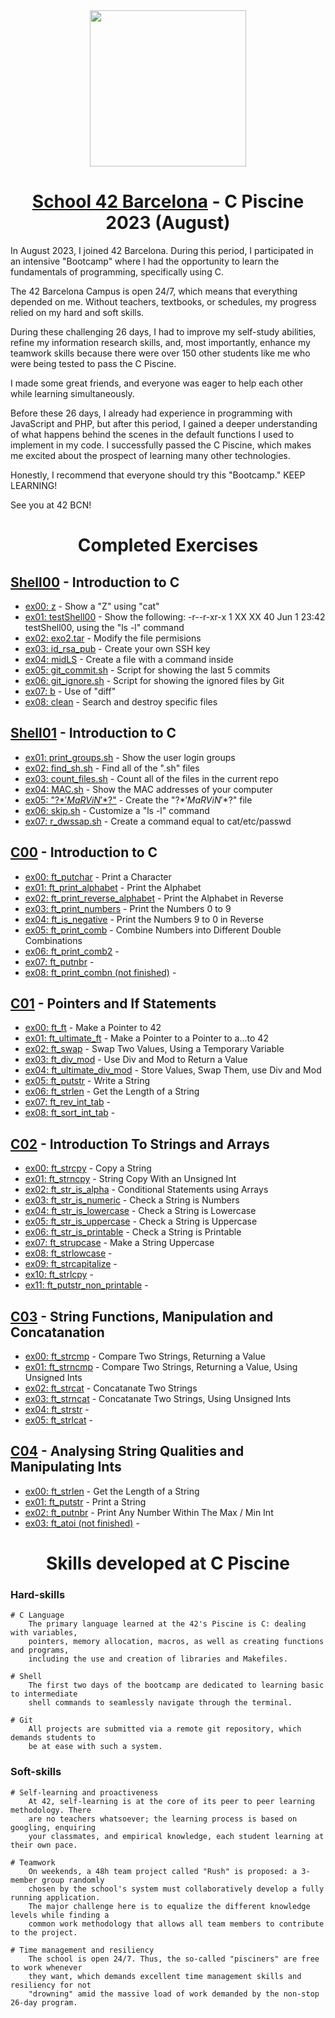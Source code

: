 <div id="header" align="center">
  <img src="https://media.giphy.com/media/Oe5oxorcv6KAcRK0bq/giphy.gif" width="250"/>
</div>

<div align="center">

# [School 42 Barcelona](https://www.42barcelona.com/es) - C Piscine 2023 (August)

</div>

In August 2023, I joined 42 Barcelona. During this period, I participated in an intensive "Bootcamp" where I had the opportunity to learn the fundamentals of programming, specifically using C.

The 42 Barcelona Campus is open 24/7, which means that everything depended on me. Without teachers, textbooks, or schedules, my progress relied on my hard and soft skills.

During these challenging 26 days, I had to improve my self-study abilities, refine my information research skills, and, most importantly, enhance my teamwork skills because there were over 150 other students like me who were being tested to pass the C Piscine.

I made some great friends, and everyone was eager to help each other while learning simultaneously.

Before these 26 days, I already had experience in programming with JavaScript and PHP, but after this period, I gained a deeper understanding of what happens behind the scenes in the default functions I used to implement in my code. I successfully passed the C Piscine, which makes me excited about the prospect of learning many other technologies.

Honestly, I recommend that everyone should try this "Bootcamp." KEEP LEARNING!

See you at 42 BCN!

<div align="center">

# Completed Exercises

</div>

## [Shell00](https://github.com/juancumbeq/42_BCN_C_Piscine_2023/tree/main/C_Piscine_Shell_00) - Introduction to C

- [ex00: z](https://github.com/juancumbeq/42_BCN_C_Piscine_2023/blob/main/C_Piscine_Shell_00/ex00/z) - Show a "Z" using "cat"
- [ex01: testShell00](https://github.com/juancumbeq/42_BCN_C_Piscine_2023/blob/main/C_Piscine_Shell_00/ex01/testShell00) - Show the following: -r--r-xr-x 1 XX XX 40 Jun 1 23:42 testShell00, using the "ls -l" command
- [ex02: exo2.tar](https://github.com/juancumbeq/42_BCN_C_Piscine_2023/blob/main/C_Piscine_Shell_00/ex02/exo2.tar) - Modify the file permisions
- [ex03: id_rsa_pub](https://github.com/juancumbeq/42_BCN_C_Piscine_2023/blob/main/C_Piscine_Shell_00/ex03/id_rsa_pub) - Create your own SSH key
- [ex04: midLS](https://github.com/juancumbeq/42_BCN_C_Piscine_2023/blob/main/C_Piscine_Shell_00/ex04/midLS) - Create a file with a command inside
- [ex05: git_commit.sh](https://github.com/juancumbeq/42_BCN_C_Piscine_2023/blob/main/C_Piscine_Shell_00/ex05/git_commit.sh) - Script for showing the last 5 commits
- [ex06: git_ignore.sh](https://github.com/juancumbeq/42_BCN_C_Piscine_2023/blob/main/C_Piscine_Shell_00/ex06/git_ignore.sh) - Script for showing the ignored files by Git
- [ex07: b](https://github.com/juancumbeq/42_BCN_C_Piscine_2023/blob/main/C_Piscine_Shell_00/ex07/b) - Use of "diff"
- [ex08: clean](https://github.com/juancumbeq/42_BCN_C_Piscine_2023/blob/main/C_Piscine_Shell_00/ex08/clean) - Search and destroy specific files

## [Shell01](https://github.com/juancumbeq/42_BCN_C_Piscine_2023/tree/main/C_Piscine_Shell_01) - Introduction to C

- [ex01: print_groups.sh](https://github.com/juancumbeq/42_BCN_C_Piscine_2023/blob/main/C_Piscine_Shell_01/ex01/print_groups.sh) - Show the user login groups
- [ex02: find_sh.sh](https://github.com/juancumbeq/42_BCN_C_Piscine_2023/blob/main/C_Piscine_Shell_01/ex02/find_sh.sh) - Find all of the ".sh" files
- [ex03: count_files.sh](https://github.com/juancumbeq/42_BCN_C_Piscine_2023/blob/main/C_Piscine_Shell_01/ex03/count_files.sh) - Count all of the files in the current repo
- [ex04: MAC.sh](https://github.com/juancumbeq/42_BCN_C_Piscine_2023/blob/main/C_Piscine_Shell_01/ex04/MAC.sh) - Show the MAC addresses of your computer
- [ex05: "\?$*'MaRViN'*$?\"](https://github.com/juancumbeq/42_BCN_C_Piscine_2023/blob/main/C_Piscine_Shell_01/ex05/"\?$*'MaRViN'*$?\") - Create the "\?$*'MaRViN'*$?\" file
- [ex06: skip.sh](https://github.com/juancumbeq/42_BCN_C_Piscine_2023/blob/main/C_Piscine_Shell_01/ex06/skip.sh) - Customize a "ls -l" command
- [ex07: r_dwssap.sh](https://github.com/juancumbeq/42_BCN_C_Piscine_2023/blob/main/C_Piscine_Shell_01/ex07/r_dwssap.sh) - Create a command equal to cat/etc/passwd

## [C00](https://github.com/juancumbeq/42_BCN_C_Piscine_2023/tree/main/C_Piscine_C_00) - Introduction to C

- [ex00: ft_putchar](https://github.com/juancumbeq/42_BCN_C_Piscine_2023/blob/main/C_Piscine_C_00/ex00/ft_putchar.c) - Print a Character
- [ex01: ft_print_alphabet](https://github.com/juancumbeq/42_BCN_C_Piscine_2023/blob/main/C_Piscine_C_00/ex01/ft_print_alphabet.c) - Print the Alphabet
- [ex02: ft_print_reverse_alphabet](https://github.com/juancumbeq/42_BCN_C_Piscine_2023/blob/main/C_Piscine_C_00/ex02/ft_print_reverse_alphabet.c) - Print the Alphabet in Reverse
- [ex03: ft_print_numbers](https://github.com/juancumbeq/42_BCN_C_Piscine_2023/blob/main/C_Piscine_C_00/ex03/ft_print_numbers.c) - Print the Numbers 0 to 9
- [ex04: ft_is_negative](https://github.com/juancumbeq/42_BCN_C_Piscine_2023/blob/main/C_Piscine_C_00/ex04/ft_is_negative.c) - Print the Numbers 9 to 0 in Reverse
- [ex05: ft_print_comb](https://github.com/juancumbeq/42_BCN_C_Piscine_2023/blob/main/C_Piscine_C_00/ex05/ft_print_comb.c) - Combine Numbers into Different Double Combinations
- [ex06: ft_print_comb2](https://github.com/juancumbeq/42_BCN_C_Piscine_2023/blob/main/C_Piscine_C_00/ex06/ft_print_comb2.c) -
- [ex07: ft_putnbr](https://github.com/juancumbeq/42_BCN_C_Piscine_2023/blob/main/C_Piscine_C_00/ex07/ft_putnbr.c) -
- [ex08: ft_print_combn (not finished)](https://github.com/juancumbeq/42_BCN_C_Piscine_2023/blob/main/C_Piscine_C_00/ex08/ft_print_combn.c) -

## [C01](https://github.com/juancumbeq/42_BCN_C_Piscine_2023/tree/main/C_Piscine_C_01) - Pointers and If Statements

- [ex00: ft_ft](https://github.com/juancumbeq/42_BCN_C_Piscine_2023/blob/main/C_Piscine_C_01/ex00/ft_ft.c) - Make a Pointer to 42
- [ex01: ft_ultimate_ft](https://github.com/juancumbeq/42_BCN_C_Piscine_2023/blob/main/C_Piscine_C_01/ex01/ft_ultimate_ft.c) - Make a Pointer to a Pointer to a...to 42
- [ex02: ft_swap](https://github.com/juancumbeq/42_BCN_C_Piscine_2023/blob/main/C_Piscine_C_01/ex02/ft_swap.c) - Swap Two Values, Using a Temporary Variable
- [ex03: ft_div_mod](https://github.com/juancumbeq/42_BCN_C_Piscine_2023/blob/main/C_Piscine_C_01/ex03/ft_div_mod.c) - Use Div and Mod to Return a Value
- [ex04: ft_ultimate_div_mod](https://github.com/juancumbeq/42_BCN_C_Piscine_2023/blob/main/C_Piscine_C_01/ex04/ft_ultimate_div_mod.c) - Store Values, Swap Them, use Div and Mod
- [ex05: ft_putstr](https://github.com/juancumbeq/42_BCN_C_Piscine_2023/blob/main/C_Piscine_C_01/ex05/ft_putstr.c) - Write a String
- [ex06: ft_strlen](https://github.com/juancumbeq/42_BCN_C_Piscine_2023/blob/main/C_Piscine_C_01/ex06/ft_strlen.c) - Get the Length of a String
- [ex07: ft_rev_int_tab](https://github.com/juancumbeq/42_BCN_C_Piscine_2023/blob/main/C_Piscine_C_01/ex07/ft_rev_int_tab.c) -
- [ex08: ft_sort_int_tab](https://github.com/juancumbeq/42_BCN_C_Piscine_2023/blob/main/C_Piscine_C_01/ex08/ft_sort_int_tab.c) -

## [C02](https://github.com/juancumbeq/42_BCN_C_Piscine_2023/tree/main/C_Piscine_C_02) - Introduction To Strings and Arrays

- [ex00: ft_strcpy](https://github.com/juancumbeq/42_BCN_C_Piscine_2023/blob/main/C_Piscine_C_02/ex00/ft_strcpy.c) - Copy a String
- [ex01: ft_strncpy](https://github.com/juancumbeq/42_BCN_C_Piscine_2023/blob/main/C_Piscine_C_02/ex01/ft_strncpy.c) - String Copy With an Unsigned Int
- [ex02: ft_str_is_alpha](https://github.com/juancumbeq/42_BCN_C_Piscine_2023/blob/main/C_Piscine_C_02/ex02/ft_str_is_alpha.c) - Conditional Statements using Arrays
- [ex03: ft_str_is_numeric](https://github.com/juancumbeq/42_BCN_C_Piscine_2023/blob/main/C_Piscine_C_02/ex03/ft_str_is_numeric.c) - Check a String is Numbers
- [ex04: ft_str_is_lowercase](https://github.com/juancumbeq/42_BCN_C_Piscine_2023/blob/main/C_Piscine_C_02/ex04/ft_str_is_lowercase.c) - Check a String is Lowercase
- [ex05: ft_str_is_uppercase](https://github.com/juancumbeq/42_BCN_C_Piscine_2023/blob/main/C_Piscine_C_02/ex05/ft_str_is_uppercase.c) - Check a String is Uppercase
- [ex06: ft_str_is_printable](https://github.com/juancumbeq/42_BCN_C_Piscine_2023/blob/main/C_Piscine_C_02/ex06/ft_str_is_printable.c) - Check a String is Printable
- [ex07: ft_strupcase](https://github.com/juancumbeq/42_BCN_C_Piscine_2023/blob/main/C_Piscine_C_02/ex07/ft_strupcase.c) - Make a String Uppercase
- [ex08: ft_strlowcase](https://github.com/juancumbeq/42_BCN_C_Piscine_2023/blob/main/C_Piscine_C_02/ex08/ft_strlowcase.c) -
- [ex09: ft_strcapitalize](https://github.com/juancumbeq/42_BCN_C_Piscine_2023/blob/main/C_Piscine_C_02/ex09/ft_strcapitalize.c) -
- [ex10: ft_strlcpy](https://github.com/juancumbeq/42_BCN_C_Piscine_2023/blob/main/C_Piscine_C_02/ex10/ft_strlcpy.c) -
- [ex11: ft_putstr_non_printable](https://github.com/juancumbeq/42_BCN_C_Piscine_2023/blob/main/C_Piscine_C_02/ex11/ft_putstr_non_printable.c) -

## [C03](https://github.com/juancumbeq/42_BCN_C_Piscine_2023/tree/main/C_Piscine_C_03) - String Functions, Manipulation and Concatanation

- [ex00: ft_strcmp](https://github.com/juancumbeq/42_BCN_C_Piscine_2023/blob/main/C_Piscine_C_03/ex00/ft_strcmp.c) - Compare Two Strings, Returning a Value
- [ex01: ft_strncmp](https://github.com/juancumbeq/42_BCN_C_Piscine_2023/blob/main/C_Piscine_C_03/ex01/ft_strncmp.c) - Compare Two Strings, Returning a Value, Using Unsigned Ints
- [ex02: ft_strcat](https://github.com/juancumbeq/42_BCN_C_Piscine_2023/blob/main/C_Piscine_C_03/ex02/ft_strcat.c) - Concatanate Two Strings
- [ex03: ft_strncat](https://github.com/juancumbeq/42_BCN_C_Piscine_2023/blob/main/C_Piscine_C_03/ex03/ft_strncat.c) - Concatanate Two Strings, Using Unsigned Ints
- [ex04: ft_strstr](https://github.com/juancumbeq/42_BCN_C_Piscine_2023/blob/main/C_Piscine_C_03/ex04/ft_strncat.c) -
- [ex05: ft_strlcat](https://github.com/juancumbeq/42_BCN_C_Piscine_2023/blob/main/C_Piscine_C_03/ex05/ft_strncat.c) -

## [C04](https://github.com/juancumbeq/42_BCN_C_Piscine_2023/tree/main/C_Piscine_C_04) - Analysing String Qualities and Manipulating Ints

- [ex00: ft_strlen](https://github.com/juancumbeq/42_BCN_C_Piscine_2023/blob/main/C_Piscine_C_04/ex00/ft_strlen.c) - Get the Length of a String
- [ex01: ft_putstr](https://github.com/juancumbeq/42_BCN_C_Piscine_2023/blob/main/C_Piscine_C_04/ex01/ft_putstr.c) - Print a String
- [ex02: ft_putnbr](https://github.com/juancumbeq/42_BCN_C_Piscine_2023/blob/main/C_Piscine_C_04/ex02/ft_putnbr.c) - Print Any Number Within The Max / Min Int
- [ex03: ft_atoi (not finished)](https://github.com/juancumbeq/42_BCN_C_Piscine_2023/blob/main/C_Piscine_C_04/ex03/ft_putnbr.c) -

<div align="center">

# Skills developed at C Piscine

</div>

### Hard-skills

    # C Language
    	The primary language learned at the 42's Piscine is C: dealing with variables,
    	pointers, memory allocation, macros, as well as creating functions and programs,
    	including the use and creation of libraries and Makefiles.

    # Shell
    	The first two days of the bootcamp are dedicated to learning basic to intermediate
    	shell commands to seamlessly navigate through the terminal.

    # Git
    	All projects are submitted via a remote git repository, which demands students to
    	be at ease with such a system.

### Soft-skills

    # Self-learning and proactiveness
    	At 42, self-learning is at the core of its peer to peer learning methodology. There
    	are no teachers whatsoever; the learning process is based on googling, enquiring
    	your classmates, and empirical knowledge, each student learning at their own pace.

    # Teamwork
    	On weekends, a 48h team project called "Rush" is proposed: a 3-member group randomly
    	chosen by the school's system must collaboratively develop a fully running application.
    	The major challenge here is to equalize the different knowledge levels while finding a
    	common work methodology that allows all team members to contribute to the project.

    # Time management and resiliency
    	The school is open 24/7. Thus, the so-called "pisciners" are free to work whenever
    	they want, which demands excellent time management skills and resiliency for not
    	"drowning" amid the massive load of work demanded by the non-stop 26-day program.
